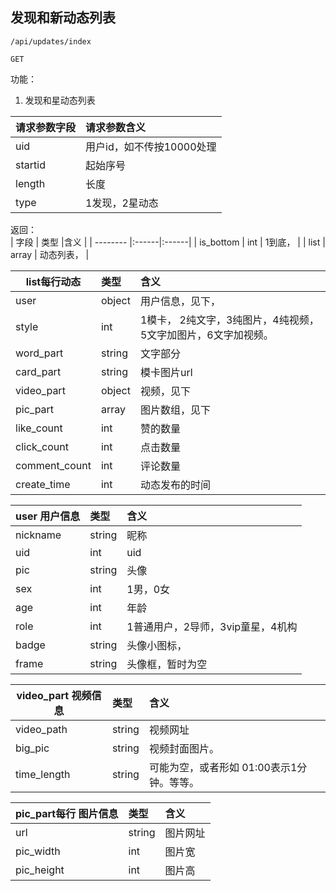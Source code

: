 
## 发现和新动态列表


~~~
/api/updates/index
~~~
~~~
GET
~~~


功能：  

1. 发现和星动态列表


| 请求参数字段        | 请求参数含义  |
| -------- |:------|
|uid       |  用户id，如不传按10000处理|
|startid       |  起始序号|
|length       | 长度 |
|type       | 1发现，2星动态 |


返回：   
| 字段        | 类型 |含义  |
| -------- |:------|:------|
| is_bottom |  int   | 1到底， |
| list |  array   | 动态列表， |


| list每行动态        | 类型 |含义  |
| -------- |:------|:------|
| user |  object   | 用户信息，见下， |
| style |  int   | 1模卡， 2纯文字，3纯图片，4纯视频，5文字加图片，6文字加视频。 |
| word_part |  string   | 文字部分 |
| card_part |  string   | 模卡图片url |
| video_part |  object   | 视频，见下 |
| pic_part |  array   | 图片数组，见下 |
| like_count |  int   | 赞的数量 |
| click_count |  int   | 点击数量 |
| comment_count |  int   | 评论数量 |
| create_time |  int   | 动态发布的时间 |

| user 用户信息        | 类型 |含义  |
| -------- |:------|:------|
| nickname         | string   | 昵称  |
| uid         | int   | uid  |
| pic         | string   | 头像  |
| sex         | int   | 1男，0女  |
| age         | int   | 年龄  |
| role         | int   | 1普通用户，2导师，3vip童星，4机构  |
| badge         | string   | 头像小图标， |
| frame         | string   | 头像框，暂时为空  |

| video_part 视频信息        | 类型 |含义  |
| -------- |:------|:------|
| video_path         | string   | 视频网址  |
| big_pic         | string   | 视频封面图片。  |
| time_length         |  string  | 可能为空，或者形如 01:00表示1分钟。等等。  |

| pic_part每行  图片信息         | 类型 |含义  |
| -------- |:------|:------|
| url         | string   | 图片网址  |
| pic_width         | int   | 图片宽  |
| pic_height         | int   | 图片高  |



















